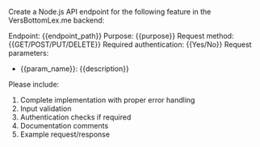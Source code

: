 Create a Node.js API endpoint for the following feature in the VersBottomLex.me backend:

Endpoint: {{endpoint_path}}
Purpose: {{purpose}}
Request method: {{GET/POST/PUT/DELETE}}
Required authentication: {{Yes/No}}
Request parameters:
- {{param_name}}: {{description}}

Please include:
1. Complete implementation with proper error handling
2. Input validation
3. Authentication checks if required
4. Documentation comments
5. Example request/response

